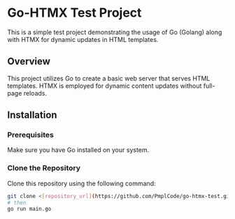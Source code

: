 # Go-HTMX Test Project

This is a simple test project demonstrating the usage of Go (Golang) along with HTMX for dynamic updates in HTML templates.

## Overview

This project utilizes Go to create a basic web server that serves HTML templates. HTMX is employed for dynamic content updates without full-page reloads.

## Installation

### Prerequisites

Make sure you have Go installed on your system.

### Clone the Repository

Clone this repository using the following command:

```bash
git clone <[repository_url](https://github.com/PmplCode/go-htmx-test.git)>
# then
go run main.go
````